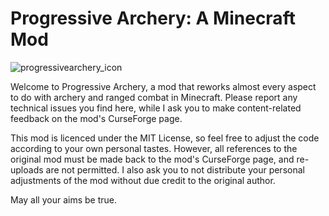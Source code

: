 # Progressive Archery: A Minecraft Mod


![progressivearchery_icon](https://user-images.githubusercontent.com/117603129/234379969-38b4face-04d7-4d01-964d-c999efccd91f.png)

Welcome to Progressive Archery, a mod that reworks almost every aspect to do with archery and ranged combat in Minecraft.
Please report any technical issues you find here, while I ask you to make content-related feedback on the mod's CurseForge page. 

This mod is licenced under the MIT License, so feel free to adjust the code according to your own personal tastes. 
However, all references to the original mod must be made back to the mod's CurseForge page, and re-uploads are not permitted.
I also ask you to not distribute your personal adjustments of the mod without due credit to the original author.

May all your aims be true.
